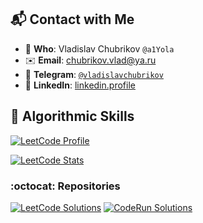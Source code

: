## 📬 Contact with Me

- 👤 **Who**: Vladislav Chubrikov `@a1Yola`
- ✉️ **Email**: [chubrikov.vlad@ya.ru](mailto:chubrikov.vlad@ya.ru)
- 💬 **Telegram**: [`@vladislavchubrikov`](https://t.me/vladislavchubrikov)
- 👔 **LinkedIn**: [linkedin.profile](https://www.linkedin.com/in/vladislav-chubrikov-00922736b/)

## 🧠 Algorithmic Skills
[![LeetCode Profile](https://img.shields.io/badge/Profile-FFA116?logo=leetcode&logoColor=black)](https://leetcode.com/vladislavchubrikov/)

[![LeetCode Stats](https://leetcard.jacoblin.cool/vladislavchubrikov?theme=light&font=baloo&ext=heatmap&border=0)](https://leetcode.com/vladislavchubrikov/)
### :octocat: Repositories
[![LeetCode Solutions](https://img.shields.io/badge/LeetCode-FFA116?style=for-the-badge&logo=github&logoColor=white)](https://github.com/a1Yola/leet-code)
[![CodeRun Solutions](https://img.shields.io/badge/CodeRun-ff87ff?style=for-the-badge&logo=github&logoColor=1e1e1e)](https://github.com/a1Yola/coderun-solutions)
